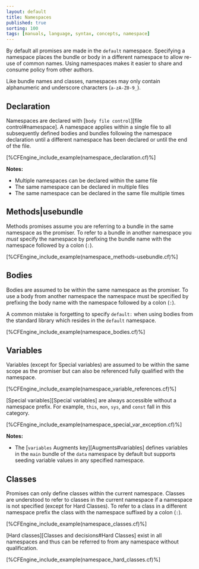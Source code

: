 ```yaml
---
layout: default
title: Namespaces
published: true
sorting: 100
tags: [manuals, language, syntax, concepts, namespace]
---
```


By default all promises are made in the `default` namespace. Specifying a namespace
places the bundle or body in a different namespace to allow re-use of common
names. Using namespaces makes it easier to share and consume policy from other
authors.

Like bundle names and classes, namespaces may only contain alphanumeric and
underscore characters (`a-zA-Z0-9_`).

## Declaration

Namespaces are declared with [`body file control`][file control#namespace]. A
namespace applies within a single file to all subsequently defined bodies and bundles
following the namespace declaration until a different namespace has been
declared or until the end of the file.

[%CFEngine_include_example(namespace_declaration.cf)%]

**Notes:**

- Multiple namespaces can be declared within the same file
- The same namespace can be declared in multiple files
- The same namespace can be declared in the same file multiple times

## Methods|usebundle

Methods promises assume you are referring to a bundle in the same namespace as
the promiser. To refer to a bundle in another namespace you *must* specify the
namespace by prefixing the bundle name with the namespace followed by a colon
(`:`).

[%CFEngine_include_example(namespace_methods-usebundle.cf)%]

## Bodies

Bodies are assumed to be within the same namespace as the promiser. To use a body from another namespace the namespace must be specified by prefixing the body name with the namespace followed by a colon (`:`).

A common mistake is forgetting to specify `default:` when using bodies from the standard library which resides in the `default` namespace.

[%CFEngine_include_example(namespace_bodies.cf)%]

## Variables

Variables (except for Special variables) are assumed to be within the same scope
as the promiser but can also be referenced fully qualified with the namespace.

[%CFEngine_include_example(namespace_variable_references.cf)%]

[Special variables][Special variables] are always accessible without a namespace
  prefix. For example, `this`, `mon`, `sys`, and `const` fall in this category.

[%CFEngine_include_example(namespace_special_var_exception.cf)%]

**Notes:**

- The [`variables` Augments key][Augments#variables] defines variables in the
  `main` bundle of the `data` namespace by default but supports seeding variable
  values in any specified namespace.

## Classes

Promises can only define classes within the current namespace. Classes are
understood to refer to classes in the current namespace if a namespace is not
specified (except for Hard Classes). To refer to a
class in a different namespace prefix the class with the namespace suffixed by a
colon (`:`).

[%CFEngine_include_example(namespace_classes.cf)%]

[Hard classes][Classes and decisions#Hard Classes] exist in all namespaces and
thus can be referred to from any namespace without qualification.

[%CFEngine_include_example(namespace_hard_classes.cf)%]
